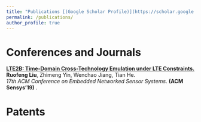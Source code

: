 ```yaml
---
title: "Publications [(Google Scholar Profile)](https://scholar.google.com/citations?user=Ixg9n-EAAAAJ&hl=en)"
permalink: /publications/
author_profile: true
---
```


Conferences and Journals
======
<b>[LTE2B: Time-Domain Cross-Technology Emulation under LTE Constraints.](http://lantaoyu.com/publications/MetaIRL)</b> <br> 
<b>Ruofeng Liu</b>, Zhimeng Yin, Wenchao Jiang, Tian He. <br>
<i>17th ACM Conference on Embedded Networked Sensor Systems</i>. <b> (ACM Sensys’19) </b>.

Patents
======
